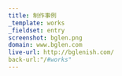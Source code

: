 ```yaml
---
title: 制作事例
_template: works
_fieldset: entry
screenshot: bglen.png
domain: www.bglen.com
live-url: http://bglenish.com/
back-url:"/#works"
---
```

